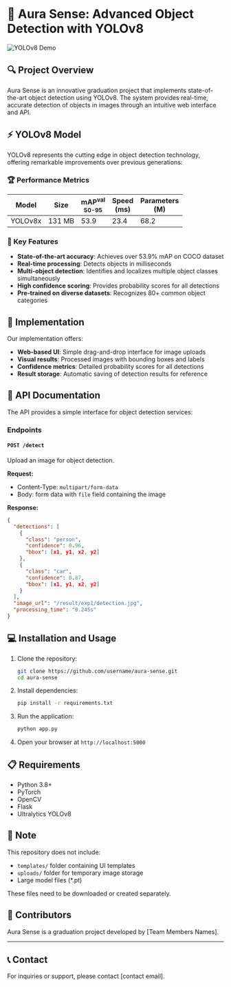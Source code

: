 # 🌟 Aura Sense: Advanced Object Detection with YOLOv8

![YOLOv8 Demo](https://ultralytics.com/images/yolov8-sahi-demo.png)

## 🔍 Project Overview

Aura Sense is an innovative graduation project that implements state-of-the-art object detection using YOLOv8. The system provides real-time, accurate detection of objects in images through an intuitive web interface and API.

## ⚡ YOLOv8 Model

YOLOv8 represents the cutting edge in object detection technology, offering remarkable improvements over previous generations:

### 🏆 Performance Metrics

| Model   | Size   | mAP<sup>val<br>50-95 | Speed<br>(ms) | Parameters<br>(M) |
| ------- | ------ | -------------------- | ------------- | ----------------- |
| YOLOv8x | 131 MB | 53.9                 | 23.4          | 68.2              |

### 🎯 Key Features

- **State-of-the-art accuracy**: Achieves over 53.9% mAP on COCO dataset
- **Real-time processing**: Detects objects in milliseconds
- **Multi-object detection**: Identifies and localizes multiple object classes simultaneously
- **High confidence scoring**: Provides probability scores for all detections
- **Pre-trained on diverse datasets**: Recognizes 80+ common object categories

## 🚀 Implementation

Our implementation offers:

- **Web-based UI**: Simple drag-and-drop interface for image uploads
- **Visual results**: Processed images with bounding boxes and labels
- **Confidence metrics**: Detailed probability scores for all detections
- **Result storage**: Automatic saving of detection results for reference

## 🔧 API Documentation

The API provides a simple interface for object detection services:

### Endpoints

#### `POST /detect`

Upload an image for object detection.

**Request:**

- Content-Type: `multipart/form-data`
- Body: form data with `file` field containing the image

**Response:**

```json
{
  "detections": [
    {
      "class": "person",
      "confidence": 0.96,
      "bbox": [x1, y1, x2, y2]
    },
    {
      "class": "car",
      "confidence": 0.87,
      "bbox": [x1, y1, x2, y2]
    }
  ],
  "image_url": "/result/exp1/detection.jpg",
  "processing_time": "0.245s"
}
```

## 💻 Installation and Usage

1. Clone the repository:

   ```bash
   git clone https://github.com/username/aura-sense.git
   cd aura-sense
   ```

2. Install dependencies:

   ```bash
   pip install -r requirements.txt
   ```

3. Run the application:

   ```bash
   python app.py
   ```

4. Open your browser at `http://localhost:5000`

## 📋 Requirements

- Python 3.8+
- PyTorch
- OpenCV
- Flask
- Ultralytics YOLOv8

## 📝 Note

This repository does not include:

- `templates/` folder containing UI templates
- `uploads/` folder for temporary image storage
- Large model files (\*.pt)

These files need to be downloaded or created separately.

## 👥 Contributors

Aura Sense is a graduation project developed by [Team Members Names].

---

## 📞 Contact

For inquiries or support, please contact [contact email].
